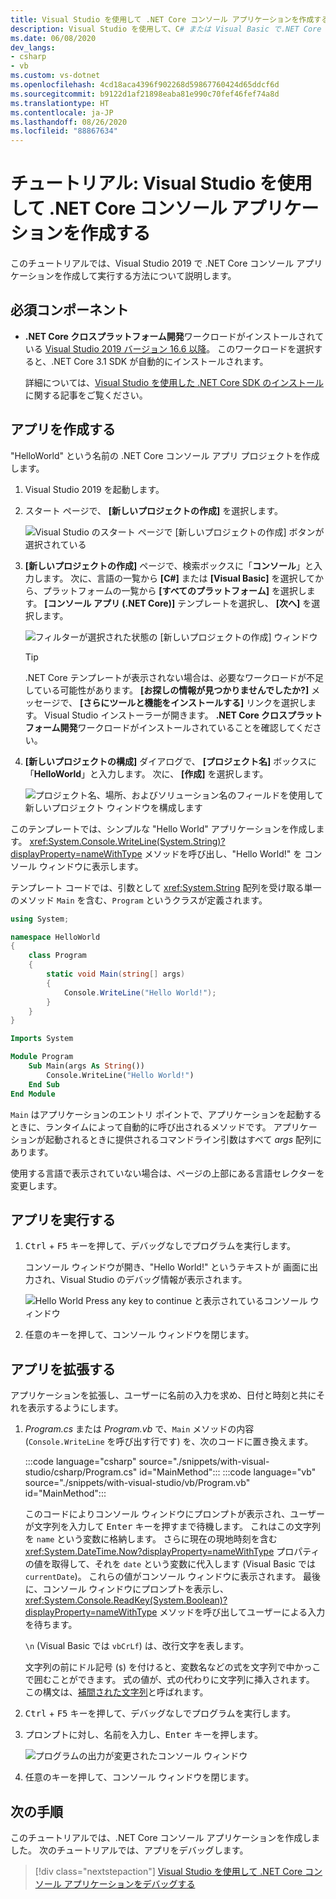 ```yaml
---
title: Visual Studio を使用して .NET Core コンソール アプリケーションを作成する
description: Visual Studio を使用して、C# または Visual Basic で.NET Core コンソール アプリケーションを作成する方法について説明します。
ms.date: 06/08/2020
dev_langs:
- csharp
- vb
ms.custom: vs-dotnet
ms.openlocfilehash: 4cd18aca4396f902268d59867760424d65ddcf6d
ms.sourcegitcommit: b9122d1af21898eaba81e990c70fef46fef74a8d
ms.translationtype: HT
ms.contentlocale: ja-JP
ms.lasthandoff: 08/26/2020
ms.locfileid: "88867634"
---
```

# <a name="tutorial-create-a-net-core-console-application-using-visual-studio"></a>チュートリアル: Visual Studio を使用して .NET Core コンソール アプリケーションを作成する

このチュートリアルでは、Visual Studio 2019 で .NET Core コンソール アプリケーションを作成して実行する方法について説明します。

## <a name="prerequisites"></a>必須コンポーネント

- **.NET Core クロスプラットフォーム開発**ワークロードがインストールされている [Visual Studio 2019 バージョン 16.6 以降](https://visualstudio.microsoft.com/downloads/?utm_medium=microsoft&utm_source=docs.microsoft.com&utm_campaign=inline+link&utm_content=download+vs2019)。 このワークロードを選択すると、.NET Core 3.1 SDK が自動的にインストールされます。

  詳細については、[Visual Studio を使用した .NET Core SDK のインストール](../install/sdk.md?pivots=os-windows#install-with-visual-studio)に関する記事をご覧ください。

## <a name="create-the-app"></a>アプリを作成する

"HelloWorld" という名前の .NET Core コンソール アプリ プロジェクトを作成します。

1. Visual Studio 2019 を起動します。

1. スタート ページで、 **[新しいプロジェクトの作成]** を選択します。

   ![Visual Studio のスタート ページで [新しいプロジェクトの作成] ボタンが選択されている](./media/with-visual-studio/start-window.png)

1. **[新しいプロジェクトの作成]** ページで、検索ボックスに「**コンソール**」と入力します。 次に、言語の一覧から **[C#]** または **[Visual Basic]** を選択してから、プラットフォームの一覧から **[すべてのプラットフォーム]** を選択します。 **[コンソール アプリ (.NET Core)]** テンプレートを選択し、 **[次へ]** を選択します。

   ![フィルターが選択された状態の [新しいプロジェクトの作成] ウィンドウ](./media/with-visual-studio/create-new-project.png)

   > [!TIP]
   > .NET Core テンプレートが表示されない場合は、必要なワークロードが不足している可能性があります。 **[お探しの情報が見つかりませんでしたか?]** メッセージで、 **[さらにツールと機能をインストールする]** リンクを選択します。 Visual Studio インストーラーが開きます。 **.NET Core クロスプラットフォーム開発**ワークロードがインストールされていることを確認してください。

1. **[新しいプロジェクトの構成]** ダイアログで、 **[プロジェクト名]** ボックスに「**HelloWorld**」と入力します。 次に、 **[作成]** を選択します。

   ![プロジェクト名、場所、およびソリューション名のフィールドを使用して新しいプロジェクト ウィンドウを構成します](./media/with-visual-studio/configure-new-project.png)

このテンプレートでは、シンプルな "Hello World" アプリケーションを作成します。 <xref:System.Console.WriteLine(System.String)?displayProperty=nameWithType> メソッドを呼び出し、"Hello World!" を コンソール ウィンドウに表示します。

テンプレート コードでは、引数として <xref:System.String> 配列を受け取る単一のメソッド `Main` を含む、`Program` というクラスが定義されます。

```csharp
using System;

namespace HelloWorld
{
    class Program
    {
        static void Main(string[] args)
        {
            Console.WriteLine("Hello World!");
        }
    }
}
```

```vb
Imports System

Module Program
    Sub Main(args As String())
        Console.WriteLine("Hello World!")
    End Sub
End Module
```

`Main` はアプリケーションのエントリ ポイントで、アプリケーションを起動するときに、ランタイムによって自動的に呼び出されるメソッドです。 アプリケーションが起動されるときに提供されるコマンドライン引数はすべて *args* 配列にあります。

使用する言語で表示されていない場合は、ページの上部にある言語セレクターを変更します。

## <a name="run-the-app"></a>アプリを実行する

1. <kbd>Ctrl</kbd> + <kbd>F5</kbd> キーを押して、デバッグなしでプログラムを実行します。

   コンソール ウィンドウが開き、"Hello World!" というテキストが 画面に出力され、Visual Studio のデバッグ情報が表示されます。

   ![Hello World Press any key to continue と表示されているコンソール ウィンドウ](./media/with-visual-studio/hello-world-console.png)

1. 任意のキーを押して、コンソール ウィンドウを閉じます。

## <a name="enhance-the-app"></a>アプリを拡張する

アプリケーションを拡張し、ユーザーに名前の入力を求め、日付と時刻と共にそれを表示するようにします。

1. *Program.cs* または *Program.vb* で、`Main` メソッドの内容 (`Console.WriteLine` を呼び出す行です) を、次のコードに置き換えます。

   :::code language="csharp" source="./snippets/with-visual-studio/csharp/Program.cs" id="MainMethod":::
   :::code language="vb" source="./snippets/with-visual-studio/vb/Program.vb" id="MainMethod":::

   このコードによりコンソール ウィンドウにプロンプトが表示され、ユーザーが文字列を入力して <kbd>Enter</kbd> キーを押すまで待機します。 これはこの文字列を `name` という変数に格納します。 さらに現在の現地時刻を含む <xref:System.DateTime.Now?displayProperty=nameWithType> プロパティの値を取得して、それを `date` という変数に代入します (Visual Basic では `currentDate`)。 これらの値がコンソール ウィンドウに表示されます。 最後に、コンソール ウィンドウにプロンプトを表示し、<xref:System.Console.ReadKey(System.Boolean)?displayProperty=nameWithType> メソッドを呼び出してユーザーによる入力を待ちます。

   `\n` (Visual Basic では `vbCrLf`) は、改行文字を表します。

   文字列の前にドル記号 (`$`) を付けると、変数名などの式を文字列で中かっこで囲むことができます。 式の値が、式の代わりに文字列に挿入されます。 この構文は、[補間された文字列](../../csharp/language-reference/tokens/interpolated.md)と呼ばれます。

1. <kbd>Ctrl</kbd> + <kbd>F5</kbd> キーを押して、デバッグなしでプログラムを実行します。

1. プロンプトに対し、名前を入力し、<kbd>Enter</kbd> キーを押します。

   ![プログラムの出力が変更されたコンソール ウィンドウ](./media/with-visual-studio/hello-world-update.png)

1. 任意のキーを押して、コンソール ウィンドウを閉じます。

## <a name="next-steps"></a>次の手順

このチュートリアルでは、.NET Core コンソール アプリケーションを作成しました。 次のチュートリアルでは、アプリをデバッグします。

> [!div class="nextstepaction"]
> [Visual Studio を使用して .NET Core コンソール アプリケーションをデバッグする](debugging-with-visual-studio.md)
